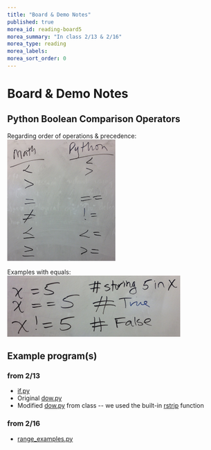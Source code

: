 ```yaml
---
title: "Board & Demo Notes"
published: true
morea_id: reading-board5
morea_summary: "In class 2/13 & 2/16"
morea_type: reading
morea_labels:
morea_sort_order: 0
---
```


# Board & Demo Notes

## Python Boolean Comparison Operators

Regarding order of operations & precedence:<BR>
<a href="operators.JPG"><img src="operators.jpg" width="250"/></a><BR>

Examples with equals:<BR>
<a href="equals.JPG"><img src="equals.JPG" width="400"/></a><BR>


## Example program(s) 

### from 2/13

 * [if.py](if.py)
 * Original [dow.py](dow.py)
 * Modified [dow.py](dow-inclass.py) from class -- we used the built-in [rstrip](https://docs.python.org/3.3/library/stdtypes.html?highlight=upper#str.rstrip) function

### from 2/16

 * [range_examples.py](range_examples.py)